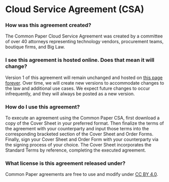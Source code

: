 # Cloud Service Agreement (CSA)

### How was this agreement created?
The Common Paper Cloud Service Agreement was created by a committee of over 40 attorneys representing technology vendors, procurement teams, boutique firms, and Big Law.

### I see this agreement is hosted online. Does that mean it will change?
Version 1 of this agreement will remain unchanged and hosted on [this page forever](https://commonpaper.com/standards/csa/0.1). Over time, we will create new versions to accommodate changes to the law and additional use cases. We expect future changes to occur infrequently, and they will always be posted as a new version.

### How do I use this agreement?
To execute an agreement using the Common Paper CSA, first download a copy of the Cover Sheet in your preferred format. Then finalize the terms of the agreement with your counterparty and input those terms into the corresponding bracketed section of the Cover Sheet and Order Forms. Finally, sign your Cover Sheet and Order Form with your counterparty via the signing process of your choice. The Cover Sheet incorporates the Standard Terms by reference, completing the executed agreement.

### What license is this agreement released under?
Common Paper agreements are free to use and modify under [CC BY 4.0](https://creativecommons.org/licenses/by/4.0/).

